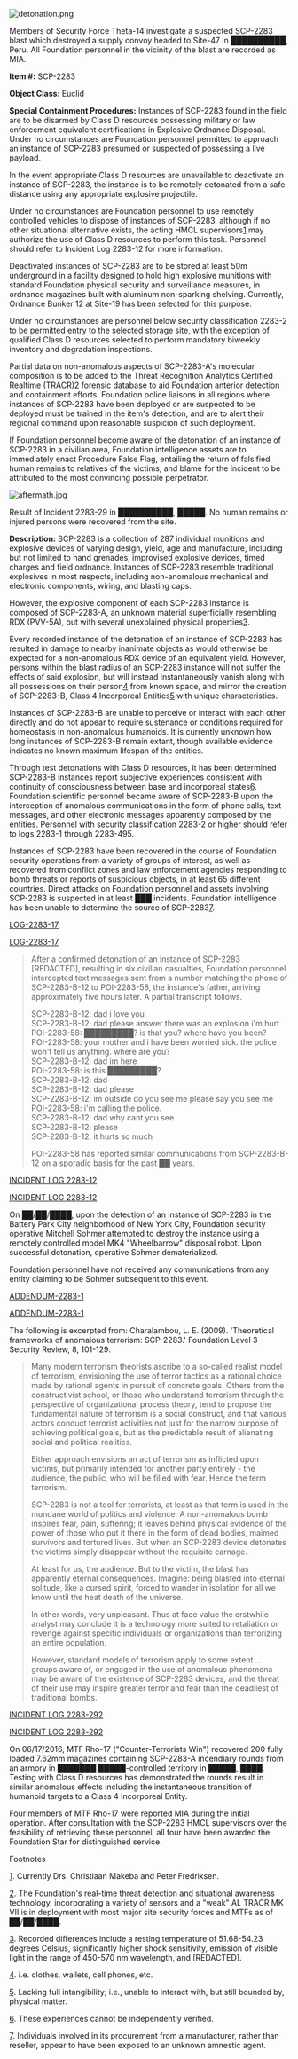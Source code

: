 ![detonation.png](http://scp-wiki.wdfiles.com/local--files/scp-2283/detonation.png)

Members of Security Force Theta-14 investigate a suspected SCP-2283 blast which destroyed a supply convoy headed to Site-47 in ██████████, Peru. All Foundation personnel in the vicinity of the blast are recorded as MIA.

**Item #:** SCP-2283

**Object Class:** Euclid

**Special Containment Procedures:** Instances of SCP-2283 found in the field are to be disarmed by Class D resources possessing military or law enforcement equivalent certifications in Explosive Ordnance Disposal. Under no circumstances are Foundation personnel permitted to approach an instance of SCP-2283 presumed or suspected of possessing a live payload.

In the event appropriate Class D resources are unavailable to deactivate an instance of SCP-2283, the instance is to be remotely detonated from a safe distance using any appropriate explosive projectile.

Under no circumstances are Foundation personnel to use remotely controlled vehicles to dispose of instances of SCP-2283, although if no other situational alternative exists, the acting HMCL supervisors[1](javascript:;) may authorize the use of Class D resources to perform this task. Personnel should refer to Incident Log 2283-12 for more information.

Deactivated instances of SCP-2283 are to be stored at least 50m underground in a facility designed to hold high explosive munitions with standard Foundation physical security and surveillance measures, in ordnance magazines built with aluminum non-sparking shelving. Currently, Ordnance Bunker 12 at Site-19 has been selected for this purpose.

Under no circumstances are personnel below security classification 2283-2 to be permitted entry to the selected storage site, with the exception of qualified Class D resources selected to perform mandatory biweekly inventory and degradation inspections.

Partial data on non-anomalous aspects of SCP-2283-A's molecular composition is to be added to the Threat Recognition Analytics Certified Realtime (TRACR)[2](javascript:;) forensic database to aid Foundation anterior detection and containment efforts. Foundation police liaisons in all regions where instances of SCP-2283 have been deployed or are suspected to be deployed must be trained in the item's detection, and are to alert their regional command upon reasonable suspicion of such deployment.

If Foundation personnel become aware of the detonation of an instance of SCP-2283 in a civilian area, Foundation intelligence assets are to immediately enact Procedure False Flag, entailing the return of falsified human remains to relatives of the victims, and blame for the incident to be attributed to the most convincing possible perpetrator.

![aftermath.jpg](http://scp-wiki.wdfiles.com/local--files/scp-2283/aftermath.jpg)

Result of Incident 2283-29 in ██████████, █████. No human remains or injured persons were recovered from the site.

**Description:** SCP-2283 is a collection of 287 individual munitions and explosive devices of varying design, yield, age and manufacture, including but not limited to hand grenades, improvised explosive devices, timed charges and field ordnance. Instances of SCP-2283 resemble traditional explosives in most respects, including non-anomalous mechanical and electronic components, wiring, and blasting caps.

However, the explosive component of each SCP-2283 instance is composed of SCP-2283-A, an unknown material superficially resembling RDX (PVV-5A), but with several unexplained physical properties[3](javascript:;).

Every recorded instance of the detonation of an instance of SCP-2283 has resulted in damage to nearby inanimate objects as would otherwise be expected for a non-anomalous RDX device of an equivalent yield. However, persons within the blast radius of an SCP-2283 instance will not suffer the effects of said explosion, but will instead instantaneously vanish along with all possessions on their person[4](javascript:;) from known space, and mirror the creation of SCP-2283-B, Class 4 Incorporeal Entities[5](javascript:;) with unique characteristics.

Instances of SCP-2283-B are unable to perceive or interact with each other directly and do not appear to require sustenance or conditions required for homeostasis in non-anomalous humanoids. It is currently unknown how long instances of SCP-2283-B remain extant, though available evidence indicates no known maximum lifespan of the entities.

Through test detonations with Class D resources, it has been determined SCP-2283-B instances report subjective experiences consistent with continuity of consciousness between base and incorporeal states[6](javascript:;). Foundation scientific personnel became aware of SCP-2283-B upon the interception of anomalous communications in the form of phone calls, text messages, and other electronic messages apparently composed by the entities. Personnel with security classification 2283-2 or higher should refer to logs 2283-1 through 2283-495.

Instances of SCP-2283 have been recovered in the course of Foundation security operations from a variety of groups of interest, as well as recovered from conflict zones and law enforcement agencies responding to bomb threats or reports of suspicious objects, in at least 65 different countries. Direct attacks on Foundation personnel and assets involving SCP-2283 is suspected in at least ███ incidents. Foundation intelligence has been unable to determine the source of SCP-2283[7](javascript:;).

[LOG-2283-17](javascript:;)

[LOG-2283-17](javascript:;)

> After a confirmed detonation of an instance of SCP-2283 \[REDACTED\], resulting in six civilian casualties, Foundation personnel intercepted text messages sent from a number matching the phone of SCP-2283-B-12 to POI-2283-58, the instance's father, arriving approximately five hours later. A partial transcript follows.
> 
> SCP-2283-B-12: dad i love you  
> SCP-2283-B-12: dad please answer there was an explosion i'm hurt  
> POI-2283-58: █████████? is that you? where have you been?  
> POI-2283-58: your mother and i have been worried sick. the police won't tell us anything. where are you?  
> SCP-2283-B-12: dad im here  
> POI-2283-58: is this █████████?  
> SCP-2283-B-12: dad  
> SCP-2283-B-12: dad please  
> SCP-2283-B-12: im outside do you see me please say you see me  
> POI-2283-58: i'm calling the police.  
> SCP-2283-B-12: dad why cant you see  
> SCP-2283-B-12: please  
> SCP-2283-B-12: it hurts so much
> 
> POI-2283-58 has reported similar communications from SCP-2283-B-12 on a sporadic basis for the past ██ years.

[INCIDENT LOG 2283-12](javascript:;)

[INCIDENT LOG 2283-12](javascript:;)

On ██/██/████, upon the detection of an instance of SCP-2283 in the Battery Park City neighborhood of New York City, Foundation security operative Mitchell Sohmer attempted to destroy the instance using a remotely controlled model MK4 "Wheelbarrow" disposal robot. Upon successful detonation, operative Sohmer dematerialized.

Foundation personnel have not received any communications from any entity claiming to be Sohmer subsequent to this event.

[ADDENDUM-2283-1](javascript:;)

[ADDENDUM-2283-1](javascript:;)

The following is excerpted from: Charalambou, L. E. (2009). 'Theoretical frameworks of anomalous terrorism: SCP-2283.' Foundation Level 3 Security Review, 8, 101-129.

> Many modern terrorism theorists ascribe to a so-called realist model of terrorism, envisioning the use of terror tactics as a rational choice made by rational agents in pursuit of concrete goals. Others from the constructivist school, or those who understand terrorism through the perspective of organizational process theory, tend to propose the fundamental nature of terrorism is a social construct, and that various actors conduct terrorist activities not just for the narrow purpose of achieving political goals, but as the predictable result of alienating social and political realities.
> 
> Either approach envisions an act of terrorism as inflicted upon victims, but primarily intended for another party entirely - the audience, the public, who will be filled with fear. Hence the term terrorism.
> 
> SCP-2283 is not a tool for terrorists, at least as that term is used in the mundane world of politics and violence. A non-anomalous bomb inspires fear, pain, suffering; it leaves behind physical evidence of the power of those who put it there in the form of dead bodies, maimed survivors and tortured lives. But when an SCP-2283 device detonates the victims simply disappear without the requisite carnage.
> 
> At least for us, the audience. But to the victim, the blast has apparently eternal consequences. Imagine: being blasted into eternal solitude, like a cursed spirit, forced to wander in isolation for all we know until the heat death of the universe.
> 
> In other words, very unpleasant. Thus at face value the erstwhile analyst may conclude it is a technology more suited to retaliation or revenge against specific individuals or organizations than terrorizing an entire population.
> 
> However, standard models of terrorism apply to some extent … groups aware of, or engaged in the use of anomalous phenomena may be aware of the existence of SCP-2283 devices, and the threat of their use may inspire greater terror and fear than the deadliest of traditional bombs.

[INCIDENT LOG 2283-292](javascript:;)

[INCIDENT LOG 2283-292](javascript:;)

On 06/17/2016, MTF Rho-17 ("Counter-Terrorists Win") recovered 200 fully loaded 7.62mm magazines containing SCP-2283-A incendiary rounds from an armory in ███████ █████-controlled territory in █████, ████. Testing with Class D resources has demonstrated the rounds result in similar anomalous effects including the instantaneous transition of humanoid targets to a Class 4 Incorporeal Entity.

Four members of MTF Rho-17 were reported MIA during the initial operation. After consultation with the SCP-2283 HMCL supervisors over the feasibility of retrieving these personnel, all four have been awarded the Foundation Star for distinguished service.

Footnotes

[1](javascript:;). Currently Drs. Christiaan Makeba and Peter Fredriksen.

[2](javascript:;). The Foundation's real-time threat detection and situational awareness technology, incorporating a variety of sensors and a "weak" AI. TRACR MK VII is in deployment with most major site security forces and MTFs as of ██/██/████.

[3](javascript:;). Recorded differences include a resting temperature of 51.68-54.23 degrees Celsius, significantly higher shock sensitivity, emission of visible light in the range of 450-570 nm wavelength, and \[REDACTED\].

[4](javascript:;). i.e. clothes, wallets, cell phones, etc.

[5](javascript:;). Lacking full intangibility; i.e., unable to interact with, but still bounded by, physical matter.

[6](javascript:;). These experiences cannot be independently verified.

[7](javascript:;). Individuals involved in its procurement from a manufacturer, rather than reseller, appear to have been exposed to an unknown amnestic agent.